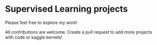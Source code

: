 # Supervised Learning projects







Please feel free to explore my work!

All contributions are welcome. Create a pull request to add more projects with code or kaggle kernels!



